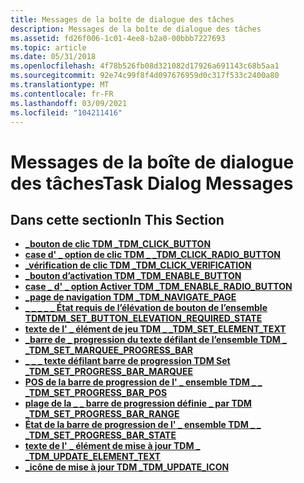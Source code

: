 ```yaml
---
title: Messages de la boîte de dialogue des tâches
description: Messages de la boîte de dialogue des tâches
ms.assetid: fd26f006-1c01-4ee8-b2a0-00bbb7227693
ms.topic: article
ms.date: 05/31/2018
ms.openlocfilehash: 4f78b526fb08d321082d17926a691143c68b5aa1
ms.sourcegitcommit: 92e74c99f8f4d097676959d0c317f533c2400a80
ms.translationtype: MT
ms.contentlocale: fr-FR
ms.lasthandoff: 03/09/2021
ms.locfileid: "104211416"
---
```

# <a name="task-dialog-messages"></a><span data-ttu-id="033b5-103">Messages de la boîte de dialogue des tâches</span><span class="sxs-lookup"><span data-stu-id="033b5-103">Task Dialog Messages</span></span>

## <a name="in-this-section"></a><span data-ttu-id="033b5-104">Dans cette section</span><span class="sxs-lookup"><span data-stu-id="033b5-104">In This Section</span></span>

-   [<span data-ttu-id="033b5-105">**\_bouton de clic TDM \_**</span><span class="sxs-lookup"><span data-stu-id="033b5-105">**TDM\_CLICK\_BUTTON**</span></span>](tdm-click-button.md)
-   [<span data-ttu-id="033b5-106">**case d' \_ option de clic TDM \_ \_**</span><span class="sxs-lookup"><span data-stu-id="033b5-106">**TDM\_CLICK\_RADIO\_BUTTON**</span></span>](tdm-click-radio-button.md)
-   [<span data-ttu-id="033b5-107">**\_vérification de clic TDM \_**</span><span class="sxs-lookup"><span data-stu-id="033b5-107">**TDM\_CLICK\_VERIFICATION**</span></span>](tdm-click-verification.md)
-   [<span data-ttu-id="033b5-108">**\_bouton d’activation TDM \_**</span><span class="sxs-lookup"><span data-stu-id="033b5-108">**TDM\_ENABLE\_BUTTON**</span></span>](tdm-enable-button.md)
-   [<span data-ttu-id="033b5-109">**case \_ d' \_ option Activer TDM \_**</span><span class="sxs-lookup"><span data-stu-id="033b5-109">**TDM\_ENABLE\_RADIO\_BUTTON**</span></span>](tdm-enable-radio-button.md)
-   [<span data-ttu-id="033b5-110">**\_page de navigation TDM \_**</span><span class="sxs-lookup"><span data-stu-id="033b5-110">**TDM\_NAVIGATE\_PAGE**</span></span>](tdm-navigate-page.md)
-   [<span data-ttu-id="033b5-111">**\_ \_ \_ \_ \_ État requis de l’élévation de bouton de l’ensemble TDM**</span><span class="sxs-lookup"><span data-stu-id="033b5-111">**TDM\_SET\_BUTTON\_ELEVATION\_REQUIRED\_STATE**</span></span>](tdm-set-button-elevation-required-state.md)
-   [<span data-ttu-id="033b5-112">**texte de l' \_ élément de jeu TDM \_ \_**</span><span class="sxs-lookup"><span data-stu-id="033b5-112">**TDM\_SET\_ELEMENT\_TEXT**</span></span>](tdm-set-element-text.md)
-   [<span data-ttu-id="033b5-113">**\_barre de \_ progression du texte défilant de l’ensemble TDM \_ \_**</span><span class="sxs-lookup"><span data-stu-id="033b5-113">**TDM\_SET\_MARQUEE\_PROGRESS\_BAR**</span></span>](tdm-set-marquee-progress-bar.md)
-   [<span data-ttu-id="033b5-114">**\_ \_ \_ texte défilant barre de progression TDM Set \_**</span><span class="sxs-lookup"><span data-stu-id="033b5-114">**TDM\_SET\_PROGRESS\_BAR\_MARQUEE**</span></span>](tdm-set-progress-bar-marquee.md)
-   [<span data-ttu-id="033b5-115">**POS de la barre de progression de l' \_ ensemble TDM \_ \_ \_**</span><span class="sxs-lookup"><span data-stu-id="033b5-115">**TDM\_SET\_PROGRESS\_BAR\_POS**</span></span>](tdm-set-progress-bar-pos.md)
-   [<span data-ttu-id="033b5-116">**plage de la \_ \_ barre de progression définie \_ par TDM \_**</span><span class="sxs-lookup"><span data-stu-id="033b5-116">**TDM\_SET\_PROGRESS\_BAR\_RANGE**</span></span>](tdm-set-progress-bar-range.md)
-   [<span data-ttu-id="033b5-117">**État de la barre de progression de l' \_ ensemble TDM \_ \_ \_**</span><span class="sxs-lookup"><span data-stu-id="033b5-117">**TDM\_SET\_PROGRESS\_BAR\_STATE**</span></span>](tdm-set-progress-bar-state.md)
-   [<span data-ttu-id="033b5-118">**texte de l' \_ élément de mise à jour TDM \_ \_**</span><span class="sxs-lookup"><span data-stu-id="033b5-118">**TDM\_UPDATE\_ELEMENT\_TEXT**</span></span>](tdm-update-element-text.md)
-   [<span data-ttu-id="033b5-119">**\_icône de mise à jour TDM \_**</span><span class="sxs-lookup"><span data-stu-id="033b5-119">**TDM\_UPDATE\_ICON**</span></span>](tdm-update-icon.md)

 

 




